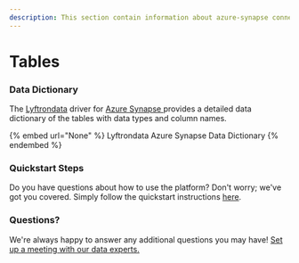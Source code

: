```yaml
---
description: This section contain information about azure-synapse connector tables information
---
```


# Tables

### Data Dictionary

The [Lyftrondata](https://www.lyftrondata.com/) driver for [Azure Synapse](None/)[ ](https://www.lyftrondata.com/integration/azure-synapse/)provides a detailed data dictionary of the tables with data types and column names.

{% embed url="None" %}
Lyftrondata Azure Synapse Data Dictionary
{% endembed %}

### Quickstart Steps

Do you have questions about how to use the platform? Don't worry; we've got you covered. Simply follow the quickstart instructions [here](../README.md).

### Questions? <a href="#questions" id="questions"></a>

We're always happy to answer any additional questions you may have! [Set up a meeting with our data experts.](https://www.lyftrondata.com/book-a-meeting/)

